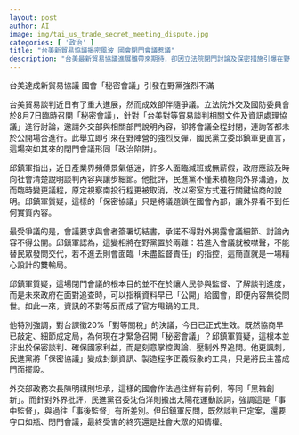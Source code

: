 ```yaml
---
layout: post
author: AI
image: img/tai_us_trade_secret_meeting_dispute.jpg
categories: [ '政治' ]
title: "台美新貿易協議揭密風波 國會閉門會議惹議"
description: "台美最新貿易協議進展雖帶來期待，卻因立法院閉門討論及保密措施引爆在野黨強烈不滿。國民黨批評密室協商損及知情權，指控民進黨將保密作為封鎖資訊的手段，引發是否黑箱操作、程序正義爭議。政府則回應強調事中監督，但社會質疑仍難平息。"
---
```

台美達成新貿易協議 國會「秘密會議」引發在野黨強烈不滿

台美貿易談判近日有了重大進展，然而成效卻伴隨爭議。立法院外交及國防委員會於8月7日臨時召開「秘密會議」，針對「台美對等貿易談判相關文件及資訊處理協議」進行討論，邀請外交部與相關部門說明內容，卻將會議全程封閉，連詢答都未於公開場合進行。此舉立即引來在野陣營的強烈反彈，國民黨立委邱鎮軍更直言，這場突如其來的閉門會議形同「政治陷阱」。

邱鎮軍指出，近日產業界頻傳景氣低迷，許多人面臨減班或無薪假，政府應該及時向社會清楚說明談判內容與讓步細節。他批評，民進黨不僅未積極向外界溝通，反而臨時變更議程，原定視察南投行程更被取消，改以密室方式進行關鍵協商的說明。邱鎮軍質疑，這樣的「保密協議」只是將議題鎖在國會內部，讓外界看不到任何實質內容。

最受爭議的是，會議要求與會者簽署切結書，承諾不得對外揭露會議細節、討論內容不得公開。邱鎮軍認為，這變相將在野黨置於兩難：若進入會議就被噤聲，不能替民眾發問交代，若不進去則會面臨「未盡監督責任」的指控，這簡直就是一場精心設計的雙輸局。

邱鎮軍質疑，這場閉門會議的根本目的並不在於讓人民參與監督、了解談判進度，而是未來政府在面對追查時，可以指稱資料早已「公開」給國會，即便內容無從問世。如此一來，資訊的不對等反而成了官方甩鍋的工具。

他特別強調，對台課徵20%「對等關稅」的決議，今日已正式生效。既然協商早已敲定、細節成定局，為何現在才緊急召開「秘密會議」？邱鎮軍質疑，這根本並非出於保密談判、確保國家利益，而是刻意掌控輿論、壓制外界追問。他更諷刺，民進黨將「保密協議」變成封鎖資訊、製造程序正義假象的工具，只是將民主當成門面擺設。

外交部政務次長陳明祺則坦承，這樣的國會作法過往鮮有前例，等同「黑箱創新」。而針對外界批評，民進黨召委沈伯洋則搬出太陽花運動說詞，強調這是「事中監督」，與過往「事後監督」有所差別。但邱鎮軍反問，既然談判已定案，還要守口如瓶、閉門會議，最終受害的終究還是社會大眾的知情權。